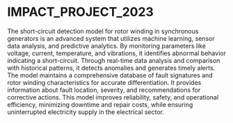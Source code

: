 # IMPACT_PROJECT_2023


The short-circuit detection model for rotor winding in synchronous generators is an advanced system that utilizes machine learning, sensor data analysis, and predictive analytics. By monitoring parameters like voltage, current, temperature, and vibrations, it identifies abnormal behavior indicating a short-circuit. Through real-time data analysis and comparison with historical patterns, it detects anomalies and generates timely alerts. The model maintains a comprehensive database of fault signatures and rotor winding characteristics for accurate differentiation. It provides information about fault location, severity, and recommendations for corrective actions. This model improves reliability, safety, and operational efficiency, minimizing downtime and repair costs, while ensuring uninterrupted electricity supply in the electrical sector.
